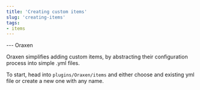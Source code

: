 ```yaml
---
title: 'Creating custom items'
slug: 'creating-items'
tags:
- items
---
```


<versions>

--- Oraxen

Oraxen simplifies adding custom items, by abstracting their configuration process into simple .yml files. 

To start, head into `plugins/Oraxen/items` and either choose and existing yml file or create a new one with any name.


</versions>
